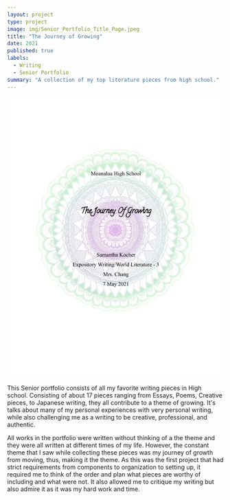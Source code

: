 ```yaml
---
layout: project
type: project
image: img/Senior_Portfolio_Title_Page.jpeg
title: "The Journey of Growing"
date: 2021
published: true
labels:
  - Writing
  - Senior Portfolio
summary: "A collection of my top literature pieces from high school."
---
```


<img class="img-fluid" src="../img/Senior_Portfolio_Title_Page.jpeg">

This Senior portfolio consists of all my favorite writing pieces in High school. Consisting of about 17 pieces ranging from Essays, Poems, Creative pieces, to Japanese writing, they all contribute to a theme of growing. It's talks about many of my personal experiences with very personal writing, while also challenging me as a writing to be creative, professional, and authentic.

All works in the portfolio were written without thinking of a the theme and they were all written at different times of my life. However, the constant theme that I saw while collecting these pieces was my journey of growth from moving, thus, making it the theme. As this was the first project that had strict requirements from components to organization to setting up, it required me to think of the order and plan what pieces are worthy of including and what were not. It also allowed me to critique my writing but also admire it as it was my hard work and time.
